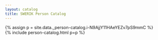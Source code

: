 ```yaml
---
layout: catalog
title: SWERIK Person Catalog
---
```

{% assign p = site.data._person-catalog.i-N9AjjY11HAeYEZv7pS9mmC %}
{% include person-catalog.html p=p %}

